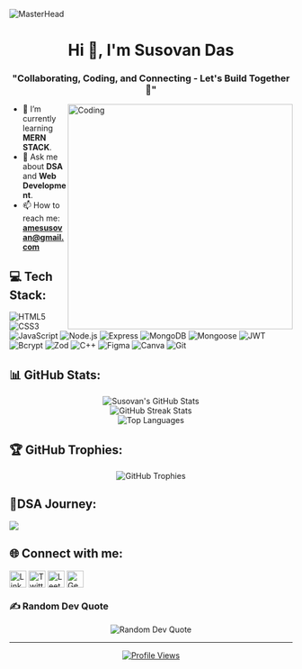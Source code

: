 ![MasterHead](https://repository-images.githubusercontent.com/588181932/e36ec678-7984-4cdd-8e4c-a3932772ff8e)

<h1 align="center">Hi 👋, I'm Susovan Das</h1>
<h3 align="center">"Collaborating, Coding, and Connecting - Let's Build Together 🚀"</h3>

<img align="right" alt="Coding" width="400" src="https://cdn.dribbble.com/users/730703/screenshots/6581243/avento.gif">

- 🌱 I’m currently learning **MERN STACK**.
- 💬 Ask me about **DSA** and **Web Development**.
- 📫 How to reach me: **amesusovan@gmail.com**

## 💻 Tech Stack:
<p align="left">
<img src="https://img.shields.io/badge/HTML5-E34F26?style=flat-square&logo=html5&logoColor=white" alt="HTML5" />
<img src="https://img.shields.io/badge/CSS3-1572B6?style=flat-square&logo=css3&logoColor=white" alt="CSS3" />
<img src="https://img.shields.io/badge/JavaScript-F7DF1E?style=flat-square&logo=javascript&logoColor=black" alt="JavaScript" />
<img src="https://img.shields.io/badge/Node.js-339933?style=flat-square&logo=node.js&logoColor=white" alt="Node.js" />
<img src="https://img.shields.io/badge/Express-000000?style=flat-square&logo=express&logoColor=white" alt="Express" />
<img src="https://img.shields.io/badge/MongoDB-47A248?style=flat-square&logo=mongodb&logoColor=white" alt="MongoDB" />
<img src="https://img.shields.io/badge/Mongoose-880000?style=flat-square&logo=mongoose&logoColor=white" alt="Mongoose" />
<img src="https://img.shields.io/badge/JWT-black?style=flat-square&logo=json-web-tokens&logoColor=white" alt="JWT" />
<img src="https://img.shields.io/badge/Bcrypt-E9E9E9?style=flat-square&logo=hashnode&logoColor=black" alt="Bcrypt" />
<img src="https://img.shields.io/badge/Zod-blue?style=flat-square&logo=typescript&logoColor=white" alt="Zod" />
<img src="https://img.shields.io/badge/C++-00599C?style=flat-square&logo=c%2B%2B&logoColor=white" alt="C++" />
<img src="https://img.shields.io/badge/Figma-F24E1E?style=flat-square&logo=figma&logoColor=white" alt="Figma" />
<img src="https://img.shields.io/badge/Canva-00C4CC?style=flat-square&logo=Canva&logoColor=white" alt="Canva" />
<img src="https://img.shields.io/badge/Git-fc6d26?style=flat-square&logo=git&logoColor=white" alt="Git" />

</p>


## 📊 GitHub Stats:
<p align="center">
  <img src="https://github-readme-stats.vercel.app/api?username=SusovanDas19&theme=radical&hide_border=false&include_all_commits=false&count_private=true" alt="Susovan's GitHub Stats" />
  <br/>
  <img src="https://github-readme-streak-stats.herokuapp.com/?user=SusovanDas19&theme=radical&hide_border=false" alt="GitHub Streak Stats" />
  <br/>
  <img src="https://github-readme-stats.vercel.app/api/top-langs/?username=SusovanDas19&theme=radical&hide_border=false&include_all_commits=false&count_private=true&layout=compact" alt="Top Languages" />
</p>

## 🏆 GitHub Trophies:
<p align="center">
  <img src="https://github-profile-trophy.vercel.app/?username=SusovanDas19&theme=radical&no-frame=false&no-bg=true&margin-w=4" alt="GitHub Trophies" />
</p>

## 🧩DSA Journey:

![](https://leetcard.jacoblin.cool/SusovanDas26?ext=heatmap)

## 🌐 Connect with me:
<p align="left">
  <a href="https://www.linkedin.com/in/susovan-das-b927b7254/" target="_blank"><img align="center" src="https://img.icons8.com/color/48/000000/linkedin.png" alt="LinkedIn" height="30" width="30" /></a>
    <a href="https://twitter.com/Susovan06893679" target="_blank"><img align="center" src="https://img.icons8.com/color/48/000000/twitter.png" alt="Twitter" height="30" width="30" /></a>
  <a href="https://leetcode.com/SusovanDas26" target="_blank"><img align="center" src="https://user-images.githubusercontent.com/36547915/97088991-45da5d00-1652-11eb-900f-80d106540f4f.png" alt="LeetCode" height="30" width="30" /></a>
  <a href="https://auth.geeksforgeeks.org/user/amesus8nc8" target="_blank"><img align="center" src="https://user-images.githubusercontent.com/17960677/100546521-d3c7ea00-3287-11eb-9a5f-c4887c8c3ccf.png" alt="GeeksforGeeks" height="30" width="30" /></a>
</p>

### ✍️ Random Dev Quote
<p align="center">
  <img src="https://quotes-github-readme.vercel.app/api?type=horizontal&theme=radical" alt="Random Dev Quote" />
</p>

---

<p align="center">
  <a href="https://visitcount.itsvg.in" target="_blank">
    <img src="https://visitcount.itsvg.in/api?id=SusovanDas19&icon=0&color=0" alt="Profile Views" />
  </a>
</p>

<!-- Proudly created with GPRM ( https://gprm.itsvg.in ) -->
